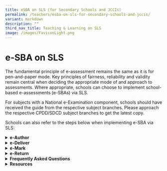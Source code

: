 ```yaml
---
title: eSBA on SLS (for Secondary Schools and JCCIs)
permalink: /teachers/esba-on-sls-for-secondary-schools-and-jccis/
variant: markdown
description: ""
third_nav_title: Teaching & Learning on SLS
image: /images/FaviconLight.png
---
```

<h1>e-SBA on SLS</h1>
<p>The fundamental principle of e-assessment remains the same as it is for pen-and-paper mode. Key principles of fairness, reliability and validity remain central when deciding the appropriate mode of and approach to assessments. Where appropriate, schools can choose to implement school-based e-assessments (e-SBAs) via SLS.</p>

<p class="demoTitle">For subjects with a National e-Examination component, schools should have received the guide from the respective subject branches. Please approach the respective CPDD/SDCD subject branches to get the latest copy.</p>

<p>Schools can also refer to the steps below when implementing e-SBA via SLS:</p>
<details>
<summary><h4 style="margin: 0; display: inline;">e-Author</h4></summary>
<p>1. Create a teacher-marked quiz in SLS. Closed-ended questions (such as MCQ, Fill-In-The-Blank) will still be auto-marked. A teacher-marked quiz, allows the teacher to decide when to release the quiz to the students, just like the pen and paper test or exam.</p>
<table style="minWidth: 25px">
<colgroup>
<col>
</colgroup>
<tbody>
<tr>
<td rowspan="1" colspan="1">
<p>How to create a teacher-marked quiz in SLS:</p>
<p><a rel="noopener noreferrer nofollow" target="_blank" href="https://www.learning.moe.edu.sg/teacher-user-guide/assess/create-quizzes/">https://www.learning.moe.edu.sg/teacher-user-guide/assess/create-quizzes/</a>
</p>
</td>
</tr>
</tbody>
</table>
<p>2. These are specimen papers in SLS Community Gallery that you can adapt:</p>
<p>a. N(T) Level Music Paper 1 - <a rel="noopener noreferrer nofollow" target="_blank" href="https://vle.learning.moe.edu.sg/mrv/community-gallery/lesson/view/5c55ecb8-23d0-4849-b742-25955c66105f/cover">https://vle.learning.moe.edu.sg/mrv/community-gallery/lesson/view/5c55ecb8-23d0-4849-b742-25955c66105f/cover</a></p>
<p>b. O Level Exercise and Sports Science - <a rel="noopener noreferrer nofollow" target="_blank" href="https://vle.learning.moe.edu.sg/mrv/community-gallery/lesson/view/8aaeb942-1e2c-4bcf-990a-b7290e4fc0f9/cover">https://vle.learning.moe.edu.sg/mrv/community-gallery/lesson/view/8aaeb942-1e2c-4bcf-990a-b7290e4fc0f9/cover</a></p>
<p>c. N(T) Level English Language Paper 1 - <a rel="noopener noreferrer nofollow" target="_blank" href="https://vle.learning.moe.edu.sg/mrv/community-gallery/lesson/view/eb64b6a2-2b7e-496b-93ba-97352059f4b8/cover">https://vle.learning.moe.edu.sg/mrv/community-gallery/lesson/view/eb64b6a2-2b7e-496b-93ba-97352059f4b8/cover</a></p>
<p>d. N(A) Social Studies Digital Answer Booklet (this is not a specimen paper) - <a rel="noopener noreferrer nofollow" target="_blank" href="https://vle.learning.moe.edu.sg/mrv/community-gallery/lesson/view/a28f308b-03b8-41da-843f-4550a4b1dc8b/cover">https://vle.learning.moe.edu.sg/mrv/community-gallery/lesson/view/a28f308b-03b8-41da-843f-4550a4b1dc8b/cover</a></p>
<table style="minWidth: 25px">
<colgroup>
<col>
</colgroup>
<tbody>
<tr>
<td rowspan="1" colspan="1">
<p>How to assign or make a copy of a SLS Community Gallery Lesson: <a rel="noopener noreferrer nofollow" target="_blank" href="https://www.learning.moe.edu.sg/teacher-user-guide/assign/assign-community-gallery-modules/">https://www.learning.moe.edu.sg/teacher-user-guide/assign/assign-community-gallery-modules/</a>
</p>
</td>
</tr>
</tbody>
</table>
<p>3. Setters may wish to adopt current practices of setting the paper in hardcopy format and follow through with the hardcopy vetting process.</p>
<p>4. E-author the final version of the vetted paper in SLS and organise a review session to finalise the e-version.</p>
</details>
<details>
<summary><h4 style="margin: 0; display: inline;">e-Deliver</h4></summary>
<h4>Before the e-SBA in SLS,</h4>
<p>1.&nbsp;&nbsp;&nbsp; Assign the teacher-marked quiz to an existing Class
Group or SLS-created Class Group. Add invigilating teacher(s) with "co-teacher"
rights to the Class Group.</p>
<table style="minWidth: 25px">
<colgroup>
<col>
</colgroup>
<tbody>
<tr>
<td rowspan="1" colspan="1">
<p>How to add "Owner" rights to a Class Group:</p>
<p><a rel="noopener noreferrer nofollow" target="_blank" href="https://www.learning.moe.edu.sg/teacher-user-guide/organise/about-class-groups/">https://www.learning.moe.edu.sg/teacher-user-guide/organise/about-class-groups/</a>
</p>
</td>
</tr>
</tbody>
</table>
<p>2.&nbsp;&nbsp;&nbsp; When assigning the teacher-marked quiz,</p>
<p>a.&nbsp;&nbsp;&nbsp; Schedule the Start Time to be the same as the stipulated
Start Time:</p>
<p>3.&nbsp;&nbsp;&nbsp; When assigning the teacher-marked quiz,</p>
<p>a.&nbsp;&nbsp;&nbsp; Schedule the Start Time to be the same as the stipulated
Start Time;</p>
<p>b.&nbsp;&nbsp;&nbsp; Change the setting of the teacher-marked quiz to
an "assessment". By doing so, the SLS assessment will not appear on students'
"To-Do" Dashboard, and they can only access the SLS assessment when teachers
share the URL.</p>
<p>4.&nbsp;&nbsp;&nbsp; Make a copy of the URL of the SLS assessment.</p>
<table style="minWidth: 25px">
<colgroup>
<col>
</colgroup>
<tbody>
<tr>
<td rowspan="1" colspan="1">
<p>How to set assignment as assessment on SLS: <a rel="noopener noreferrer nofollow" target="_blank" href="https://www.learning.moe.edu.sg/teacher-user-guide/assess/set-assignments-as-assessments/">https://www.learning.moe.edu.sg/teacher-user-guide/assess/set-assignments-as-assessments/</a>
</p>
</td>
</tr>
</tbody>
</table>

<p>&nbsp;</p>
<h4>During the e-SBA in SLS,</h4>
<p>1.&nbsp;&nbsp;&nbsp; Students will double click on the browser shortcut
on their desktop.</p>
<p>2.&nbsp;&nbsp;&nbsp; Ask students to log into SLS. Students will be on
the SLS assessment page.</p>
<p>3.&nbsp;&nbsp;&nbsp; Remind students to submit the SLS assessment after
checking.</p>
<p>4.&nbsp;&nbsp;&nbsp; If students accidentally submit without completing,
the teacher can un-submit the assessment and it will be returned to the
students for them to complete the remaining questions.</p>
<table style="minWidth: 25px">
<colgroup>
<col>
</colgroup>
<tbody>
<tr>
<td rowspan="1" colspan="1">
<p>How to un-submit a Teacher-marked Quiz: <a rel="noopener noreferrer nofollow" target="_blank" href="https://www.learning.moe.edu.sg/teacher-user-guide/assess/unsubmit-teacher-marked-quizzes-or-questions/">https://www.learning.moe.edu.sg/teacher-user-guide/assess/unsubmit-teacher-marked-quizzes-or-questions/</a>
</p>
</td>
</tr>
</tbody>
</table>
<p>&nbsp;</p>
<h4>After the e-SBA in SLS,</h4>
<p>1.&nbsp;&nbsp;&nbsp; Pause the SLS assessment. This prevents unauthorised
access after the e-SBA.</p>
<p></p>
</details>
<details>
<summary><h4 style="margin: 0; display: inline;">e-Mark</h4></summary>
<p>1.&nbsp;&nbsp;&nbsp; Mark the open-ended responses. Closed-ended responses
are auto-marked. If you have activated use of ShortAnsFA or LangFA-EL,
the responses will be auto-marked.</p>
<table style="minWidth: 25px">
<colgroup>
<col>
</colgroup>
<tbody>
<tr>
<td rowspan="1" colspan="1">
<p>How to mark a Teacher-marked Quiz: <a rel="noopener noreferrer nofollow" target="_blank" href="https://www.learning.moe.edu.sg/teacher-user-guide/assess/mark-teacher-marked-quizzes/">https://www.learning.moe.edu.sg/teacher-user-guide/assess/mark-teacher-marked-quizzes/</a>
</p>
</td>
</tr>
</tbody>
</table>
<p>2.&nbsp;&nbsp;&nbsp; Indicate allocated marks.</p>
<p>3.&nbsp;&nbsp;&nbsp; If rubrics is activated, marks can be easily adjusted.</p>
<p></p>
</details>
<details>
<summary><h4 style="margin: 0; display: inline;">e-Return</h4></summary>
<p>1.&nbsp;&nbsp;&nbsp; After completion of marking, resume the SLS assessment.</p>
<table style="minWidth: 25px">
<colgroup>
<col>
</colgroup>
<tbody>
<tr>
<td rowspan="1" colspan="1">
<p>How to resume an Assignment (which in this case is an assessment):</p>
<p><a rel="noopener noreferrer nofollow" target="_blank" href="https://www.learning.moe.edu.sg/teacher-user-guide/assign/pause-and-resume-assignments/">https://www.learning.moe.edu.sg/teacher-user-guide/assign/pause-and-resume-assignments/</a>
</p>
</td>
</tr>
</tbody>
</table>
<p>2.&nbsp;&nbsp;&nbsp; Change the assessment back to an assignment. The
assignment will appear in Students' Assignment List.</p>
<p>3.&nbsp;&nbsp;&nbsp; Release the assignment to the students.</p>
<table style="minWidth: 25px">
<colgroup>
<col>
</colgroup>
<tbody>
<tr>
<td rowspan="1" colspan="1">
<p>How to release a Teacher-marked Quiz:</p>
<p><a rel="noopener noreferrer nofollow" target="_blank" href="https://www.learning.moe.edu.sg/teacher-user-guide/assess/release-teacher-marked-quizzes/">https://www.learning.moe.edu.sg/teacher-user-guide/assess/release-teacher-marked-quizzes/</a>
</p>
</td>
</tr>
</tbody>
</table>
<p>4.&nbsp;&nbsp;&nbsp; Students will be able to locate the "completed" SLS
assignment in their "Assignments" list.</p>
<p>5.&nbsp;&nbsp;&nbsp; Students who were absent and did not attempt the
SLS assessment will also be able to locate the uncompleted SLS assignment
in their "Assignments" list.</p>
<p></p>
<p></p>
</details>
<details>
<summary><h4 style="margin: 0; display: inline;">Frequently Asked Questions</h4></summary>
<p>1. Can I print the scripts?</p>
<p>The system currently does not support the printing of students' scripts
for marking. Teachers are encouraged to make use of the e-marking features
such as commenting and use of rubrics with auto-computation of marks.</p>
<p>2.&nbsp;&nbsp;&nbsp; Can I download the marks and responses?</p>
<p>At "Monitor Assignment", download Marks and Responses in separate MSExcel
files.</p>
<p>3.&nbsp;&nbsp;&nbsp; Can I specify all possible answers for the editing
question (English Language)?</p>
<p>Specify all possible answers and indicate that answers need not be case
sensitive. However, as there may be other unanticipated but acceptable
answers arising from minor misspelling, any subsequent changes to the marking
scheme will need to be separately processed offline. Teachers can identify
additional acceptable responses and manually adjust marks awarded to students
offline.</p>
<p>4.&nbsp;&nbsp;&nbsp; Can I over-write the marks allocated for auto-marked
responses?</p>
<p>Any subsequent changes to the marking scheme will need to be separately
processed offline. Teachers can identify additional acceptable responses
and manually adjust marks awarded to students offline.</p>

<p></p>
<p></p>
</details>
<details>
<summary><h4 style="margin: 0; display: inline;">Resources</h4></summary>

<p><strong>1. <a rel="noopener noreferrer nofollow" target="_blank" href="https://docs.google.com/presentation/d/1nv3jYFEAe11e3RwtkIx2jtxo80MXGkPk/edit?usp=sharing&amp;ouid=107947145652324035273&amp;rtpof=true&amp;sd=true">e-SBA Guide</a></strong></p>
<p>This guide covers the objectives of e-SBA objectives and step-by-step instructions for implementing e-SBA on SLS.</p>

<p><strong>2. <a rel="noopener noreferrer nofollow" target="_blank" href="https://docs.google.com/presentation/d/1TUeaSobCicUYvFnuIw9QsarQExE0aLKh/edit?usp=drive_link&amp;ouid=107947145652324035273&amp;rtpof=true&amp;sd=true">Student Briefing Template</a></strong></p>
<p>This template is designed for teachers to brief students on the e-SBA process, including how to access, complete, and submit their assessments. Teachers can edit the template as needed.</p>

<p><u>Note</u>: Both resources are accessible only via MOE iCON login.</p>

</details>